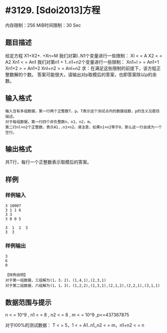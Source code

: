 # #3129. [Sdoi2013]方程

内存限制：256 MiB时间限制：30 Sec

## 题目描述

给定方程
    X1+X2+. +Xn=M
我们对第l..N1个变量进行一些限制：
Xl < = A
X2 < = A2
Xn1 < = An1
我们对第n1 + 1..n1+n2个变量进行一些限制：
Xn1+l > = An1+1
Xn1+2 > = An1+2
Xnl+n2 > = Anl+n2
求：在满足这些限制的前提下，该方程正整数解的个数。
答案可能很大，请输出对p取模后的答案，也即答案除以p的余数。

## 输入格式

    输入含有多组数据，第一行两个正整数T，p。T表示这个测试点内的数据组数，p的含义见题目描述。
    对于每组数据，第一行四个非负整数n，n1，n2，m。
    第二行nl+n2个正整数，表示A1..n1+n2。请注意，如果n1+n2等于0，那么这一行会成为一个空行。

## 输出格式

  共T行，每行一个正整数表示取模后的答案。

## 样例

### 样例输入

    
    3 10007
    3 1 1 6
    3 3
    3 0 0 5
    
    3  1  1  3
    3  3
    
    
    

### 样例输出

    
    3
    6
    0
    
    【样例说明】
    对于第一组数据，三组解为(1，3，2)，(1,4,1),(2,3,1)
    对于第二组数据，六组解为(1，1，3)，(1,2,2),(1,3,1),(2,1,2),(2,2,1),(3,1,1)
    
    

## 数据范围与提示

n < = 10^9  , n1 < = 8   , n2 < = 8   ,  m < = 10^9  ,p<=437367875

对于l00%的测试数据：  T < = 5，1 < = A1..n1_n2  < = m，n1+n2 < = n
